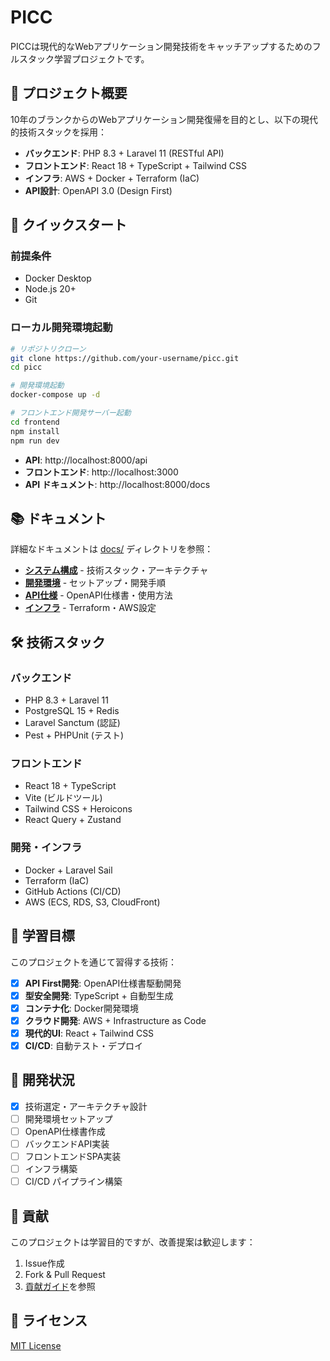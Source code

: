 # PICC

PICCは現代的なWebアプリケーション開発技術をキャッチアップするためのフルスタック学習プロジェクトです。

## 🎯 プロジェクト概要

10年のブランクからのWebアプリケーション開発復帰を目的とし、以下の現代的技術スタックを採用：

- **バックエンド**: PHP 8.3 + Laravel 11 (RESTful API)
- **フロントエンド**: React 18 + TypeScript + Tailwind CSS
- **インフラ**: AWS + Docker + Terraform (IaC)
- **API設計**: OpenAPI 3.0 (Design First)

## 🚀 クイックスタート

### 前提条件
- Docker Desktop
- Node.js 20+
- Git

### ローカル開発環境起動
```bash
# リポジトリクローン
git clone https://github.com/your-username/picc.git
cd picc

# 開発環境起動
docker-compose up -d

# フロントエンド開発サーバー起動
cd frontend
npm install
npm run dev
```

- **API**: http://localhost:8000/api
- **フロントエンド**: http://localhost:3000
- **API ドキュメント**: http://localhost:8000/docs

## 📚 ドキュメント

詳細なドキュメントは [docs/](./docs/) ディレクトリを参照：

- **[システム構成](./docs/architecture.md)** - 技術スタック・アーキテクチャ
- **[開発環境](./docs/development.md)** - セットアップ・開発手順
- **[API仕様](./docs/api/)** - OpenAPI仕様書・使用方法
- **[インフラ](./docs/infrastructure/)** - Terraform・AWS設定

## 🛠️ 技術スタック

### バックエンド
- PHP 8.3 + Laravel 11
- PostgreSQL 15 + Redis
- Laravel Sanctum (認証)
- Pest + PHPUnit (テスト)

### フロントエンド
- React 18 + TypeScript
- Vite (ビルドツール)
- Tailwind CSS + Heroicons
- React Query + Zustand

### 開発・インフラ
- Docker + Laravel Sail
- Terraform (IaC)
- GitHub Actions (CI/CD)
- AWS (ECS, RDS, S3, CloudFront)

## 🎯 学習目標

このプロジェクトを通じて習得する技術：

- [x] **API First開発**: OpenAPI仕様書駆動開発
- [x] **型安全開発**: TypeScript + 自動型生成
- [x] **コンテナ化**: Docker開発環境
- [x] **クラウド開発**: AWS + Infrastructure as Code
- [x] **現代的UI**: React + Tailwind CSS
- [x] **CI/CD**: 自動テスト・デプロイ

## 📝 開発状況

- [x] 技術選定・アーキテクチャ設計
- [ ] 開発環境セットアップ
- [ ] OpenAPI仕様書作成
- [ ] バックエンドAPI実装
- [ ] フロントエンドSPA実装
- [ ] インフラ構築
- [ ] CI/CD パイプライン構築

## 🤝 貢献

このプロジェクトは学習目的ですが、改善提案は歓迎します：

1. Issue作成
2. Fork & Pull Request
3. [貢献ガイド](./CONTRIBUTING.md)を参照

## 📄 ライセンス

[MIT License](./LICENSE)